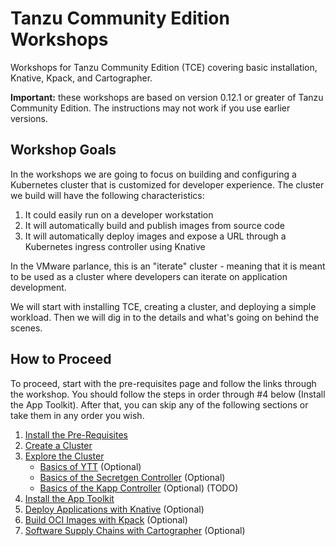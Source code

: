 # Tanzu Community Edition Workshops

Workshops for Tanzu Community Edition (TCE) covering basic installation, Knative, Kpack, and Cartographer.

**Important:** these workshops are based on version 0.12.1 or greater of Tanzu Community Edition.
The instructions may not work if you use earlier versions.

## Workshop Goals

In the workshops we are going to focus on building and configuring a Kubernetes cluster that is customized
for developer experience. The cluster we build will have the following characteristics:

1. It could easily run on a developer workstation
1. It will automatically build and publish images from source code
1. It will automatically deploy images and expose a URL through a Kubernetes ingress controller using Knative

In the VMware parlance, this is an "iterate" cluster - meaning that it is meant to be used as a cluster
where developers can iterate on application development.

We will start with installing TCE, creating a cluster, and deploying a simple workload. Then we will dig in
to the details and what's going on behind the scenes.

## How to Proceed

To proceed, start with the pre-requisites page and follow the links through the workshop. You should follow the steps
in order through #4 below (Install the App Toolkit). After that, you can skip any of the following sections
or take them in any order you wish.

1. [Install the Pre-Requisites](00-basic-setup/README.md)
1. [Create a Cluster](01-creating-clusters/README.md)
1. [Explore the Cluster](02-explore-the-cluster/README.md)
   - [Basics of YTT](02-explore-the-cluster/ytt/README.md) (Optional)
   - [Basics of the Secretgen Controller](02-explore-the-cluster/secretgen-controller/README.md) (Optional)
   - [Basics of the Kapp Controller](02-explore-the-cluster/kapp-controller/README.md) (Optional) (TODO)
1. [Install the App Toolkit](03-app-toolkit/README.md)
1. [Deploy Applications with Knative](04-knative/README.md) (Optional)
1. [Build OCI Images with Kpack](05-kpack/README.md) (Optional)
1. [Software Supply Chains with Cartographer](06-cartographer/README.md) (Optional)
